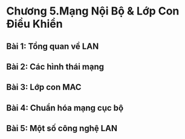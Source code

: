 # Chương 5.Mạng Nội Bộ & Lớp Con Điều Khiển

## Bài 1: Tổng quan về LAN

## Bài 2: Các hình thái mạng

## Bài 3: Lớp con MAC

## Bài 4: Chuẩn hóa mạng cục bộ

## Bài 5: Một số công nghệ LAN
